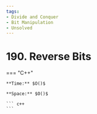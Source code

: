```yaml
---
tags:
- Divide and Conquer
- Bit Manipulation
- Unsolved
---
```



# 190. Reverse Bits

=== "C++"

    **Time:** $O()$

    **Space:** $O()$

    ``` c++
    ```
